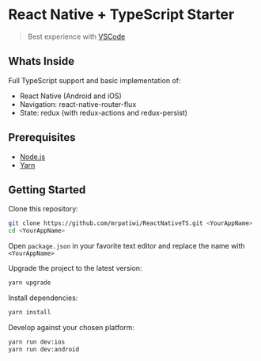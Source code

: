 # React Native + TypeScript Starter

> Best experience with [VSCode](https://code.visualstudio.com/)


## Whats Inside

Full TypeScript support and basic implementation of:

* React Native (Android and iOS)
* Navigation: react-native-router-flux
* State: redux (with redux-actions and redux-persist)


## Prerequisites

* [Node.js](https://nodejs.org)
* [Yarn](https://yarnpkg.com/)


## Getting Started

Clone this repository:
```sh
git clone https://github.com/mrpatiwi/ReactNativeTS.git <YourAppName>
cd <YourAppName>
```

Open `package.json` in your favorite text editor and replace the name with `<YourAppName>`

Upgrade the project to the latest version:
```sh
yarn upgrade
```

Install dependencies:
```sh
yarn install
```

Develop against your chosen platform:
```sh
yarn run dev:ios
yarn run dev:android
```